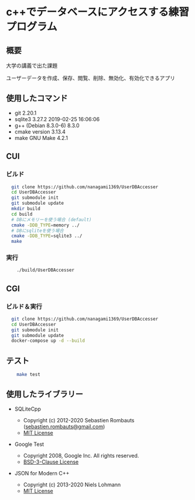 # c++でデータベースにアクセスする練習プログラム

## 概要

大学の講義で出た課題

ユーザーデータを作成、保存、閲覧、削除、無効化、有効化できるアプリ

## 使用したコマンド

- git 2.20.1
- sqlite3 3.27.2 2019-02-25 16:06:06
- g++ (Debian 8.3.0-6) 8.3.0
- cmake version 3.13.4
- make GNU Make 4.2.1

## CUI

### ビルド

```bash
  git clone https://github.com/nanagami1369/UserDBAccesser
  cd UserDBAccesser
  git submodule init
  git submodule update
  mkdir build
  cd build
  # DBにメモリーを使う場合 (default)
  cmake -DDB_TYPE=memory ../
  # DBにsqliteを使う場合
  cmake -DDB_TYPE=sqlite3 ../
  make
```

### 実行

```bash
    ./build/UserDBAccesser
```

## CGI

### ビルド＆実行

```bash
  git clone https://github.com/nanagami1369/UserDBAccesser
  cd UserDBAccesser
  git submodule init
  git submodule update
  docker-compose up -d --build
```

## テスト

```bash
    make test
```

## 使用したライブラリー

- SQLiteCpp

  - Copyright (c) 2012-2020 Sebastien Rombauts (sebastien.rombauts@gmail.com)
  - [MIT License](https://github.com/SRombauts/SQLiteCpp/blob/master/LICENSE.txt)

- Google Test

  - Copyright 2008, Google Inc. All rights reserved.
  - [BSD-3-Clause License](https://github.com/google/googletest/blob/master/LICENSE)

- JSON for Modern C++
  - Copyright (c) 2013-2020 Niels Lohmann
  - [MIT License](https://github.com/nlohmann/json/blob/develop/LICENSE.MIT)
